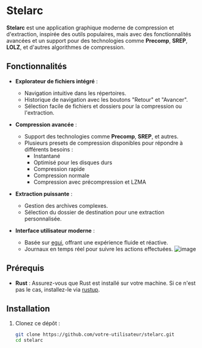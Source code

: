 # Stelarc 

**Stelarc** est une application graphique moderne de compression et d'extraction, inspirée des outils populaires, mais avec des fonctionnalités avancées et un support pour des technologies comme **Precomp**, **SREP**,  **LOLZ**, et d'autres algorithmes de compression.

## Fonctionnalités

- **Explorateur de fichiers intégré** :
  - Navigation intuitive dans les répertoires.
  - Historique de navigation avec les boutons "Retour" et "Avancer".
  - Sélection facile de fichiers et dossiers pour la compression ou l'extraction.

- **Compression avancée** :
  - Support des technologies comme **Precomp**, **SREP**, et autres.
  - Plusieurs presets de compression disponibles pour répondre à différents besoins :
    - Instantané
    - Optimisé pour les disques durs
    - Compression rapide
    - Compression normale
    - Compression  avec précompression et LZMA

- **Extraction puissante** :
  - Gestion des archives complexes.
  - Sélection du dossier de destination pour une extraction personnalisée.

- **Interface utilisateur moderne** :
  - Basée sur [egui](https://github.com/emilk/egui), offrant une expérience fluide et réactive.
  - Journaux en temps réel pour suivre les actions effectuées.
![image](https://github.com/user-attachments/assets/b9db846c-badf-4b5a-a288-c8e5da98384e)



## Prérequis

- **Rust** : Assurez-vous que Rust est installé sur votre machine. Si ce n'est pas le cas, installez-le via [rustup](https://rustup.rs/).

## Installation

1. Clonez ce dépôt :
   ```sh
   git clone https://github.com/votre-utilisateur/stelarc.git
   cd stelarc
